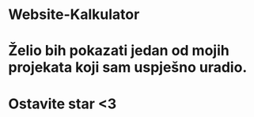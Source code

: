 # Website-Kalkulator


# Želio bih pokazati jedan od mojih projekata koji sam uspješno uradio.
# Ostavite star <3
